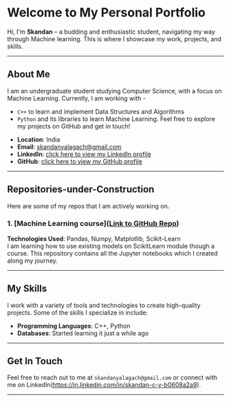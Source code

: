 # Welcome to My Personal Portfolio

Hi, I'm **Skandan** – a budding and enthusiastic student, navigating my way through Machine learning. This is where I showcase my work, projects, and skills.

---

## About Me

I am an undergraduate student studying Computer Science, with a focus on Machine Learning. Currently, I am working with - 
  * `C++` to learn and implement Data Structures and Algorithms
  * `Python` and its libraries to learn Machine Learning.
Feel free to explore my projects on GitHub and get in touch!

- **Location**: India
- **Email**: skandanyalagach@gmail.com
- **LinkedIn**: [click here to view my LinkedIn profile](https://in.linkedin.com/in/skandan-c-y-b0608a2a9)
- **GitHub**: [click here to view my GitHub profile](https://github.com/skandanyal)

---

## Repositories-under-Construction

Here are some of my repos that I am actively working on.

### 1. [Machine Learning course]([Link to GitHub Repo](https://github.com/skandanyal/Machine-Learning-course))
**Technologies Used**: Pandas, Numpy, Matplotlib, Scikit-Learn  
I am learning how to use existing models on ScikitLearn module though a course. This repository contains all the Jupyter notebooks which I created along my journey. 

---

## My Skills

I work with a variety of tools and technologies to create high-quality projects. Some of the skills I specialize in include:

- **Programming Languages**: C++, Python 
- **Databases**: Started learning it just a while ago

--- 

## Get In Touch

Feel free to reach out to me at `skandanyalagach@gmail.com` or connect with me on LinkedIn(https://in.linkedin.com/in/skandan-c-y-b0608a2a9).

---

